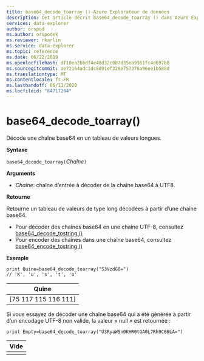 ```yaml
---
title: base64_decode_toarray ()-Azure Explorateur de données
description: Cet article décrit base64_decode_toarray () dans Azure Explorateur de données.
services: data-explorer
author: orspod
ms.author: orspodek
ms.reviewer: rkarlin
ms.service: data-explorer
ms.topic: reference
ms.date: 06/22/2019
ms.openlocfilehash: df10ea2bbdf4e48d32c087d35eb9361fc4d697b8
ms.sourcegitcommit: ae72164adc1dc8d91ef326e757376a96ee1b588d
ms.translationtype: MT
ms.contentlocale: fr-FR
ms.lasthandoff: 06/11/2020
ms.locfileid: "84717204"
---
```

# <a name="base64_decode_toarray"></a>base64_decode_toarray()

Décode une chaîne base64 en un tableau de valeurs longues.

**Syntaxe**

`base64_decode_toarray(`*Chaîne*`)`

**Arguments**

* *Chaîne*: chaîne d’entrée à décoder de la chaîne base64 à UTF8.

**Retourne**

Retourne un tableau de valeurs de type long décodées à partir d’une chaîne base64.

* Pour décoder des chaînes base64 en une chaîne UTF-8, consultez [base64_decode_tostring ()](base64_decode_tostringfunction.md)
* Pour encoder des chaînes dans une chaîne base64, consultez [base64_encode_tostring ()](base64_encode_tostringfunction.md)

**Exemple**

<!-- csl: https://help.kusto.windows.net:443/Samples -->
```kusto
print Quine=base64_decode_toarray("S3VzdG8=")  
// 'K', 'u', 's', 't', 'o'
```

|Quine|
|-----|
|[75 117 115 116 111]|

Si vous essayez de décoder une chaîne base64 qui a été générée à partir d’un encodage UTF-8 non valide, la valeur « null » est retournée :

<!-- csl: https://help.kusto.windows.net:443/Samples -->
```kusto
print Empty=base64_decode_toarray("U3RyaW5n0KHR0tGA0L7Rh9C60LA=")
```

|Vide|
|-----|
||
